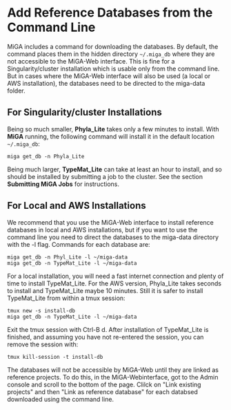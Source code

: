 # Add Reference Databases from the Command Line

MiGA includes a command for downloading the databases. By default, the command places them in the hidden directory `~/.miga_db` where they are not accessible to the MiGA-Web interface. This is fine for a Singularity/cluster installation which is usable only from the command line. But in cases where the MiGA-Web interface will also be used (a local or AWS installation), the databases need to be directed to the miga-data folder.  

## For Singularity/cluster Installations

Being so much smaller, **Phyla\_Lite** takes only a few minutes to install. With **MiGA** running, the following command will install it in the default location `~/.miga_db`:

```text
miga get_db -n Phyla_Lite
```

Being much larger, **TypeMat\_Lite** can take at least an hour to install, and so should be installed by submitting a job to the cluster.   See the section **Submitting MiGA Jobs** for instructions.   

## For Local and AWS Installations

We recommend that you use the MiGA-Web interface to install reference databases in local and AWS installations, but if you want to use the command line you need to direct the databases to the miga-data directory with the -l flag. Commands for each database are:  

```
miga get_db -n Phyl_Lite -l ~/miga-data
miga get_db -n TypeMat_Lite -l ~/miga-data
```
For a local installation, you will need a fast internet connection and plenty of time to install TypeMat\_Lite. For the AWS version, Phyla\_Lite takes seconds to install and TypeMat\_Lite maybe 10 minutes. Still it is safer to install TypeMat_Lite from within a tmux session:  

```
tmux new -s install-db
miga get_db -n TypeMat_Lite -l ~/miga-data
```

Exit the tmux session with Ctrl-B d. After installation of TypeMat_Lite is finished, and assuming you have not re-entered the session, you can remove the session with:  

```
tmux kill-session -t install-db
```

The databases will not be accessible by MiGA-Web until they are linked as reference projects. To do this, in the MiGA-Webinterface, got to the Admin console and scroll to the bottom of the page. Clilck on "Link existing projects" and then "Link as reference database" for each databsed downloaded using the command line.